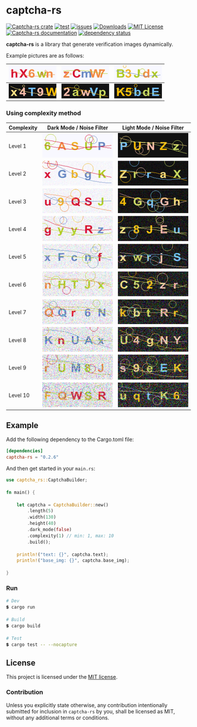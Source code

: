 # captcha-rs

[![Captcha-rs crate](https://img.shields.io/crates/v/captcha-rs.svg)](https://crates.io/crates/captcha-rs)
[![test](https://github.com/samirdjelal/captcha-rs/actions/workflows/test.yml/badge.svg)](https://github.com/samirdjelal/captcha-rs/actions/workflows/test.yml)
[![issues](https://img.shields.io/github/issues/samirdjelal/captcha-rs?color=%23ffc107)](https://github.com/samirdjelal/captcha-rs/issues)
[![Downloads](https://img.shields.io/crates/d/captcha-rs)](https://crates.io/crates/captcha-rs)
[![MIT License](https://img.shields.io/crates/l/captcha-rs)](LICENSE)
[![Captcha-rs documentation](https://img.shields.io/docsrs/captcha-rs)](https://docs.rs/captcha-rs)
[![dependency status](https://deps.rs/repo/github/samirdjelal/captcha-rs/status.svg)](https://deps.rs/repo/github/samirdjelal/captcha-rs)

**captcha-rs** is a library that generate verification images dynamically.

Example pictures are as follows:

![img-light-1.png](images/img-light-1.png) | ![img-light-2.png](images/img-light-2.png) | ![img-light-3.png](images/img-light-3.png)
--- | --- | ---
![img-dark-1.png](images/img-dark-1.png) | ![img-dark-2.png](images/img-dark-2.png) | ![img-dark-3.png](images/img-dark-3.png)

### Using complexity method

Complexity | Dark Mode / Noise Filter | Light Mode / Noise Filter
--- | --- | ---
Level 1 | ![img-dark](images/img-light-complexity-1.png) | ![img-light](images/img-dark-complexity-1.png)
Level 2 | ![img-dark](images/img-light-complexity-2.png) | ![img-light](images/img-dark-complexity-2.png)
Level 3 | ![img-dark](images/img-light-complexity-3.png) | ![img-light](images/img-dark-complexity-3.png)
Level 4 | ![img-dark](images/img-light-complexity-4.png) | ![img-light](images/img-dark-complexity-4.png)
Level 5 | ![img-dark](images/img-light-complexity-5.png) | ![img-light](images/img-dark-complexity-5.png)
Level 6 | ![img-dark](images/img-light-complexity-6.png) | ![img-light](images/img-dark-complexity-6.png)
Level 7 | ![img-dark](images/img-light-complexity-7.png) | ![img-light](images/img-dark-complexity-7.png)
Level 8 | ![img-dark](images/img-light-complexity-8.png) | ![img-light](images/img-dark-complexity-8.png)
Level 9 | ![img-dark](images/img-light-complexity-9.png) | ![img-light](images/img-dark-complexity-9.png)
Level 10 | ![img-dark](images/img-light-complexity-10.png) | ![img-light](images/img-dark-complexity-10.png)


## Example

Add the following dependency to the Cargo.toml file:

```toml
[dependencies]
captcha-rs = "0.2.6"
```

And then get started in your `main.rs`:

```rust
use captcha_rs::CaptchaBuilder;

fn main() {
	
	let captcha = CaptchaBuilder::new()
		.length(5)
		.width(130)
		.height(40)
		.dark_mode(false)
		.complexity(1) // min: 1, max: 10
		.build();
	
	println!("text: {}", captcha.text);
	println!("base_img: {}", captcha.base_img);
	
}
```

### Run

```bash
# Dev
💲 cargo run

# Build
💲 cargo build

# Test
💲 cargo test -- --nocapture
```

## License

This project is licensed under the [MIT license](LICENSE).

### Contribution

Unless you explicitly state otherwise, any contribution intentionally submitted for inclusion in `captcha-rs` by you, shall be licensed as MIT, without any additional terms or conditions.
